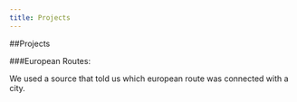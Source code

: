```yaml
---
title: Projects
---
```


##Projects

###European Routes:

We used a source that told us which european route was connected with a city.


